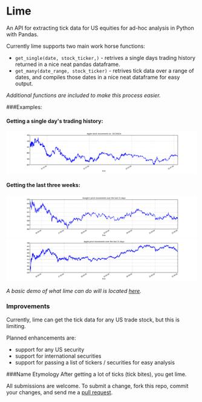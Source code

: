 Lime
====

An API for extracting tick data for US equities for ad-hoc analysis in Python with Pandas.

Currently lime supports two main work horse functions:

*  `get_single(date, stock_ticker,)` - retrives a single days trading history returned in a nice neat pandas dataframe. 
*  `get_many(date_range, stock_ticker)` - retrives tick data over a range of dates, and compiles those dates in a nice neat dataframe for easy output.

*Additional functions are included to make this process easier.*

###Examples:

#### Getting a single day's trading history:

![AAPL_Sing](assets/imgs/AAPL_Single.png)

#### Getting  the last three weeks:

![GOOG](assets/imgs/GOOG.png)
![APPLE](assets/imgs/Apple.png)

*A basic demo of what lime can do will is located [here](http://nbviewer.ipython.org/urls/raw.github.com/agconti/lime/master/assets/demo/lime_demo.ipynb).*

### Improvements

Currently, lime can get the tick data for any US trade stock, but this is limiting. 

Planned enhancements are:

*  support for any US security 
*  support for international securities
*  support for passing a list of tickers / securities for easy analysis


###Name Etymology
After getting a lot of ticks (tick bites), you get lime.  

All submissions are welcome. To submit a change, fork this repo, commit your changes, and send me a [pull request](http://help.github.com/send-pull-requests/).


